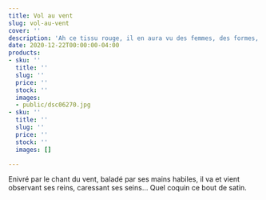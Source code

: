 ```yaml
---
title: Vol au vent
slug: vol-au-vent
cover: ''
description: 'Ah ce tissu rouge, il en aura vu des femmes, des formes, des âmes '
date: 2020-12-22T00:00:00-04:00
products:
- sku: ''
  title: ''
  slug: ''
  price: ''
  stock: ''
  images:
  - public/dsc06270.jpg
- sku: ''
  title: ''
  slug: ''
  price: ''
  stock: ''
  images: []

---
```

Enivré par le chant du vent, baladé par ses mains habiles, il va et vient observant ses reins, caressant ses seins… Quel coquin ce bout de satin.